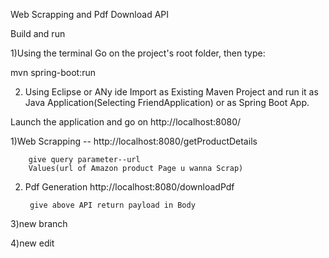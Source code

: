 Web Scrapping and Pdf Download API

Build and run

1)Using the terminal
Go on the project's root folder, then type:

mvn spring-boot:run

2) Using Eclipse or ANy ide
Import as Existing Maven Project and run it as Java Application(Selecting FriendApplication)  or as  Spring Boot App.


Launch the application and go on http://localhost:8080/

1)Web Scrapping --
        http://localhost:8080/getProductDetails          
        
        give query parameter--url 
        Values(url of Amazon product Page u wanna Scrap)
        
2) Pdf Generation
  http://localhost:8080/downloadPdf
        
        
        give above API return payload in Body


3)new branch

4)new edit

